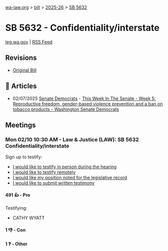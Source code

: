 [wa-law.org](/) > [bill](/bill/) > [2025-26](/bill/2025-26/) > [SB 5632](/bill/2025-26/sb/5632/)

# SB 5632 - Confidentiality/interstate
[leg.wa.gov](https://app.leg.wa.gov/billsummary?BillNumber=5632&Year=2025&Initiative=false) | [RSS Feed](./rss.xml)

## Revisions
* [Original Bill](1/)

## 📰 Articles
* 02/07/2025 [Senate Democrats](/org/senate_democrats/) - [This Week In The Senate - Week 5: Reproductive freedom, gender-based violence prevention and a ban on tobacco products - Washington Senate Democrats](https://senatedemocrats.wa.gov/blog/2025/02/07/this-week-in-the-senate-week-5-reproductive-freedom-gender-based-violence-prevention-and-a-ban-on-tobacco-products/#:~:text=Senate%20Bill%205632)

## Meetings
### Mon 02/10 10:30 AM - Law & Justice (LAW): SB 5632 Confidentiality/interstate
Sign up to testify:
* [I would like to testify in person during the hearing](https://app.leg.wa.gov/csi/Testifier/Add?chamber=House&mId=32713&aId=163082&caId=25717&tId=1)
* [I would like to testify remotely](https://app.leg.wa.gov/csi/Testifier/Add?chamber=House&mId=32713&aId=163082&caId=25717&tId=2)
* [I would like my position noted for the legislative record](https://app.leg.wa.gov/csi/Testifier/Add?chamber=House&mId=32713&aId=163082&caId=25717&tId=3)
* [I would like to submit written testimony](https://app.leg.wa.gov/csi/Testifier/Add?chamber=House&mId=32713&aId=163082&caId=25717&tId=4)

#### 491 👍 - Pro
Testifying:
* CATHY WYATT

#### 1 👎 - Con

#### 1 ❓ - Other
